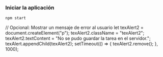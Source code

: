 ### Iniciar la aplicación

```
npm start
```

// Opcional: Mostrar un mensaje de error al usuario
            let texAlert2 = document.createElement("p");
            texAlert2.className = "texAlert2";
            texAlert2.textContent = "No se pudo guardar la tarea en el servidor.";
            texAlert.appendChild(texAlert2);
            setTimeout(() => {
                texAlert2.remove();
            }, 1000);